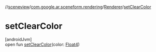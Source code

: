 //[sceneview](../../../index.md)/[com.google.ar.sceneform.rendering](../index.md)/[Renderer](index.md)/[setClearColor](set-clear-color.md)

# setClearColor

[androidJvm]\
open fun [setClearColor](set-clear-color.md)(color: [Float4](../../dev.romainguy.kotlin.math/-float4/index.md))

